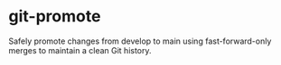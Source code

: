 # git-promote
Safely promote changes from develop to main using fast-forward-only merges to maintain a clean Git history.
